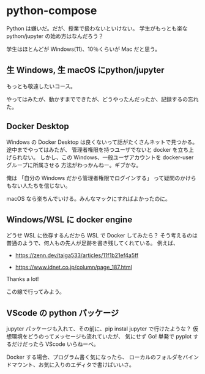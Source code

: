 # python-compose

Python は嫌いだ。だが、授業で扱わないといけない。
学生がもっとも楽な python/jupyter の始め方はなんだろう？

学生はほとんどが Windows(11)、10％くらいが Mac だと思う。


## 生 Windows, 生 macOS にpython/jupyter

もっとも敬遠したいコース。

やってはみたが、動かすまでできたが、どうやったんだったか、記録するの忘れた。


## Docker Desktop

Windows の Docker Desktop は良くないって話がたくさんネットで見つかる。
途中までやってはみたが、
管理者権限を持つユーザでないと docker を立ち上げられない。
しかし、この Windows、一般ユーザアカウントを docker-user グループに所属させる
方法がわっかんねー。ギブかな。

俺は
「自分の Windows だから管理者権限でログインする」
って疑問のかけらもない人たちを信じない。

macOS なら楽ちんでいける。みんなマックにすればよかったのに。

## Windows/WSL に docker engine

どうせ WSL に依存するんだから WSL で Docker してみたら？
そう考えるのは普通のようで、何人もの先人が足跡を書き残してくれている。
例えば、

* https://zenn.dev/taiga533/articles/11f1b21ef4a5ff

* https://www.idnet.co.jp/column/page_187.html

Thanks a lot!

この線で行ってみよう。

## VScode の python パッケージ

jupyter パッケージも入れて、その前に、pip instal jupyter で行けたような？
仮想環境をどうのってメッセージも流れていたが、
気にせず Go!
単発で pyplot するだけだったら VScode いらねーべ。

Docker する場合、プログラム書く気になったら、
ローカルのフォルダをバインドマウント、お気に入りのエディタで書けばいいさ。


